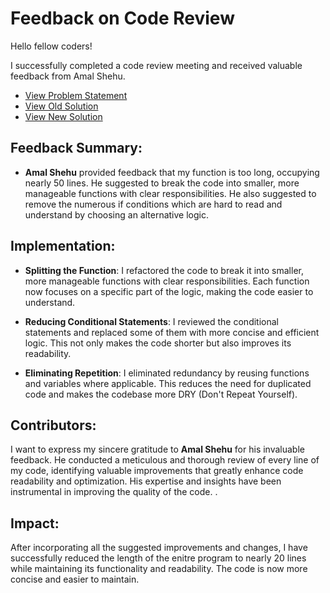 # Feedback on Code Review

Hello fellow coders!

I successfully completed a code review meeting and received valuable feedback from Amal Shehu. 

- [View Problem Statement](https://www.hackerrank.com/challenges/3d-surface-area/problem)
- [View Old Solution](./3d-surface-area.js) 
- [View New Solution](./3d-surface-area-revised.js) 


## Feedback Summary: 
  - **Amal Shehu** provided feedback that my function is too long, occupying nearly 50 lines. He suggested to break the code into smaller, more manageable functions with clear responsibilities. He also suggested to remove the numerous if conditions which are hard to read and understand by choosing an alternative logic.

## Implementation: 
  - **Splitting the Function**: I refactored the code to break it into smaller, more manageable functions with clear responsibilities. Each function now focuses on a specific part of the logic, making the code easier to understand.

  - **Reducing Conditional Statements**: I reviewed the conditional statements and replaced some of them with more concise and efficient logic. This not only makes the code shorter but also improves its readability.

  - **Eliminating Repetition**: I eliminated redundancy by reusing functions and variables where applicable. This reduces the need for duplicated code and makes the codebase more DRY (Don't Repeat Yourself).


## Contributors:
  I want to express my sincere gratitude to **Amal Shehu** for his invaluable feedback. He conducted a meticulous and thorough review of every line of my code, identifying valuable improvements that greatly enhance code readability and optimization. His expertise and insights have been instrumental in improving the quality of the code. .

## Impact: 
  After incorporating all the suggested improvements and changes, I have successfully reduced the length of the enitre program to nearly 20 lines while maintaining its functionality and readability. The code is now more concise and easier to maintain.

